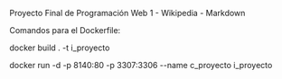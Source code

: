 Proyecto Final de Programación Web 1 - Wikipedia - Markdown

Comandos para el Dockerfile:

docker build . -t i_proyecto

docker run -d -p 8140:80 -p 3307:3306 --name c_proyecto i_proyecto
